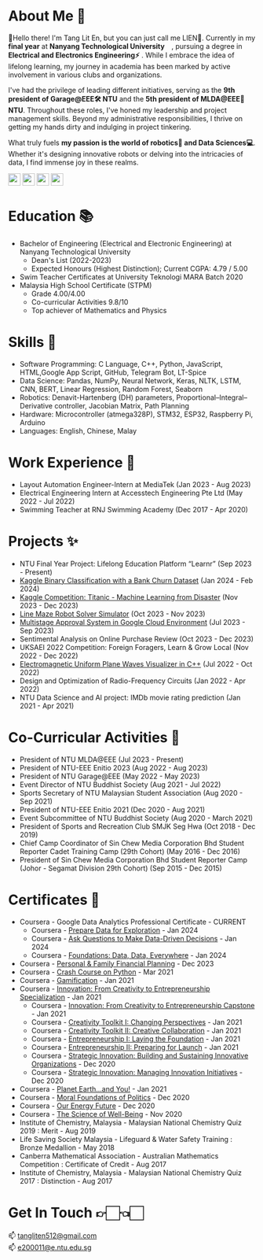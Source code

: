 # About Me 👑 
👋Hello there! I'm Tang Lit En, but you can just call me LIEN👀. Currently in my **final year** at **Nanyang Technological University** <img src="https://github.com/TangLitEn/TangLitEn/assets/65808174/7aa82688-e9b5-4079-8a59-6b9856f7a936"  width="10" height="10">, pursuing a degree in **Electrical and Electronics Engineering⚡️** . While I embrace the idea of lifelong learning, my journey in academia has been marked by active involvement in various clubs and organizations.

I've had the privilege of leading different initiatives, serving as the **9th president of Garage@EEE🛠️ NTU** and the **5th president of MLDA@EEE🤖 NTU**. Throughout these roles, I've honed my leadership and project management skills. Beyond my administrative responsibilities, I thrive on getting my hands dirty and indulging in project tinkering.

What truly fuels **my passion is the world of robotics🦾 and Data Sciences💻**. Whether it's designing innovative robots or delving into the intricacies of data, I find immense joy in these realms. 

<a href="https://www.instagram.com/liten_512/"><img src="https://github.com/TangLitEn/TangLitEn/assets/65808174/f57f9abf-ab3f-4fe4-9110-b100685ef964"  width="25" height="25"></a>
<a href="https://www.linkedin.com/in/lit-en-tang-3552b9201/"><img src="https://github.com/TangLitEn/TangLitEn/assets/65808174/ce9cad82-c66f-43c2-b6b7-8e6b6aae555a"  width="25" height="25"></a>
<a href="https://www.strava.com/athletes/92391526"><img src="https://github.com/TangLitEn/TangLitEn/assets/65808174/07e54ef5-e97f-430e-8175-2f3e1f02688c"  width="25" height="25"></a> 
<a href="https://maps.app.goo.gl/VkQn5fZf8p1VncUV7"><img src="https://github.com/TangLitEn/TangLitEn/assets/65808174/81e23471-beff-4a9a-8773-e226a6470c24"  width="25" height="25"></a> 

# Education 📚
- Bachelor of Engineering (Electrical and Electronic Engineering) at Nanyang Technological University
  - Dean's List (2022-2023)
  - Expected Honours (Highest Distinction); Current CGPA: 4.79 / 5.00
- Swim Teacher Certificates at University Teknologi MARA Batch 2020
- Malaysia High School Certificate (STPM)
  - Grade 4.00/4.00
  - Co-curricular Activities 9.8/10
  - Top achiever of Mathematics and Physics
 
# Skills 🍳
- Software Programming: C Language, C++, Python, JavaScript, HTML,Google App Script, GitHub, Telegram Bot, LT-Spice
- Data Science: Pandas, NumPy, Neural Network, Keras, NLTK, LSTM, CNN, BERT, Linear Regression, Random Forest, Seaborn
- Robotics: Denavit-Hartenberg (DH) parameters, Proportional–Integral–Derivative controller, Jacobian Matrix, Path Planning
- Hardware: Microcontroller (atmega328P), STM32, ESP32, Raspberry Pi, Arduino
- Languages: English, Chinese, Malay

# Work Experience 💼
- Layout Automation Engineer-Intern at MediaTek (Jan 2023 - Aug 2023)
- Electrical Engineering Intern at Accesstech Engineering Pte Ltd (May 2022 - Jul 2022)
- Swimming Teacher at RNJ Swimming Academy (Dec 2017 - Apr 2020)

# Projects ✨
- NTU Final Year Project: Lifelong Education Platform “Learnr” (Sep 2023 - Present)
- [Kaggle Binary Classification with a Bank Churn Dataset](https://github.com/TangLitEn/kaggle-Binary-Classification-with-a-Bank-Churn-Dataset) (Jan 2024 - Feb 2024)
- [Kaggle Competition: Titanic - Machine Learning from Disaster](https://github.com/TangLitEn/kaggle-titanic) (Nov 2023 - Dec 2023)
- [Line Maze Robot Solver Simulator](https://github.com/TangLitEn/line-maze-robot-solver-simulator) (Oct 2023 - Nov 2023)
- [Multistage Approval System in Google Cloud Environment](https://github.com/TangLitEn/multistage_approval_gform) (Jul 2023 - Sep 2023)
- Sentimental Analysis on Online Purchase Review (Oct 2023 - Dec 2023)
- UKSAEI 2022 Competition: Foreign Foragers, Learn & Grow Local (Nov 2022 - Dec 2022)
- [Electromagnetic Uniform Plane Waves Visualizer in C++](https://github.com/TangLitEn/UPW_Visualization) (Jul 2022 - Oct 2022)
- Design and Optimization of Radio-Frequency Circuits (Jan 2022 - Apr 2022)
- NTU Data Science and AI project: IMDb movie rating prediction (Jan 2021 - Apr 2021)

# Co-Curricular Activities 🛝
- President of NTU MLDA@EEE (Jul 2023 - Present)
- President of NTU-EEE Enitio 2023 (Aug 2022 - Aug 2023)
- President of NTU Garage@EEE (May 2022 - May 2023)
- Event Director of NTU Buddhist Society (Aug 2021 - Jul 2022)
- Sports Secretary of NTU Malaysian Student Association (Aug 2020 - Sep 2021)
- President of NTU-EEE Enitio 2021 (Dec 2020 - Aug 2021)
- Event Subcommittee of NTU Buddhist Society (Aug 2020 - March 2021)
- President of Sports and Recreation Club SMJK Seg Hwa (Oct 2018 - Dec 2019)
- Chief Camp Coordinator of Sin Chew Media Corporation Bhd Student Reporter Cadet Training Camp (29th Cohort) (May 2016 - Dec 2016)
- President of Sin Chew Media Corporation Bhd Student Reporter Camp (Johor - Segamat Division 29th Cohort) (Sep 2015 - Dec 2015)

# Certificates 🔖
- Coursera - Google Data Analytics Professional Certificate - CURRENT
  - Coursera - [Prepare Data for Exploration](https://www.coursera.org/account/accomplishments/certificate/6PAV3N4WBE3Z) - Jan 2024
  - Coursera - [Ask Questions to Make Data-Driven Decisions](https://www.coursera.org/account/accomplishments/verify/9ABUFCA8PCSQ) - Jan 2024
  - Coursera - [Foundations: Data, Data, Everywhere](https://www.coursera.org/account/accomplishments/verify/U5SBUT2ZZKDH) - Jan 2024
- Coursera - [Personal & Family Financial Planning](https://coursera.org/verify/MQ24MCHH792H) - Dec 2023
- Coursera - [Crash Course on Python](https://www.coursera.org/account/accomplishments/certificate/FBRLVYX72REC) - Mar 2021
- Coursera - [Gamification](https://www.coursera.org/account/accomplishments/certificate/29X7DHCKYXML) - Jan 2021
- Coursera - [Innovation: From Creativity to Entrepreneurship Specialization](https://www.coursera.org/account/accomplishments/specialization/certificate/95CSFXMXMMML) - Jan 2021
  - Coursera - [Innovation: From Creativity to Entrepreneurship Capstone](https://www.coursera.org/account/accomplishments/certificate/XUN6ANRD8CQG) - Jan 2021
  - Coursera - [Creativity Toolkit I: Changing Perspectives](https://www.coursera.org/account/accomplishments/certificate/X4FGALRGYT9M) - Jan 2021
  - Coursera - [Creativity Toolkit II: Creative Collaboration](https://www.coursera.org/account/accomplishments/certificate/PJQTEF6WF4CV) - Jan 2021
  - Coursera - [Entrepreneurship I: Laying the Foundation](https://www.coursera.org/account/accomplishments/certificate/U6FTB4E2XM6P) - Jan 2021
  - Coursera - [Entrepreneurship II: Preparing for Launch](https://www.coursera.org/account/accomplishments/certificate/X4ZQQFPS64Q8) - Jan 2021
  - Coursera - [Strategic Innovation: Building and Sustaining Innovative Organizations](https://www.coursera.org/account/accomplishments/certificate/WYPSV6UNPU37) - Dec 2020
  - Coursera - [Strategic Innovation: Managing Innovation Initiatives](https://www.coursera.org/account/accomplishments/certificate/GQBWNHZTPG5U) - Dec 2020
- Coursera - [Planet Earth...and You!](https://www.coursera.org/account/accomplishments/certificate/EWWFLTZAEK83) - Jan 2021
- Coursera - [Moral Foundations of Politics](https://www.coursera.org/account/accomplishments/certificate/RWG7VKH63WBF) - Dec 2020
- Coursera - [Our Energy Future](https://www.coursera.org/account/accomplishments/certificate/6GZ9R3JPG692) - Dec 2020
- Coursera - [The Science of Well-Being](https://www.coursera.org/account/accomplishments/certificate/V6PZ9NEYU4K9) - Nov 2020
- Institute of Chemistry, Malaysia - Malaysian National Chemistry Quiz 2019 : Merit - Aug 2019
- Life Saving Society Malaysia - Lifeguard & Water Safety Training : Bronze Medallion - May 2018
- Canberra Mathematical Association - Australian Mathematics Competition : Certificate of Credit - Aug 2017
- Institute of Chemistry, Malaysia - Malaysian National Chemistry Quiz 2017 : Distinction - Aug 2017

# Get In Touch 👉🏻👈🏻
📫 tangliten512@gmail.com
\
📫 e200011@e.ntu.edu.sg
